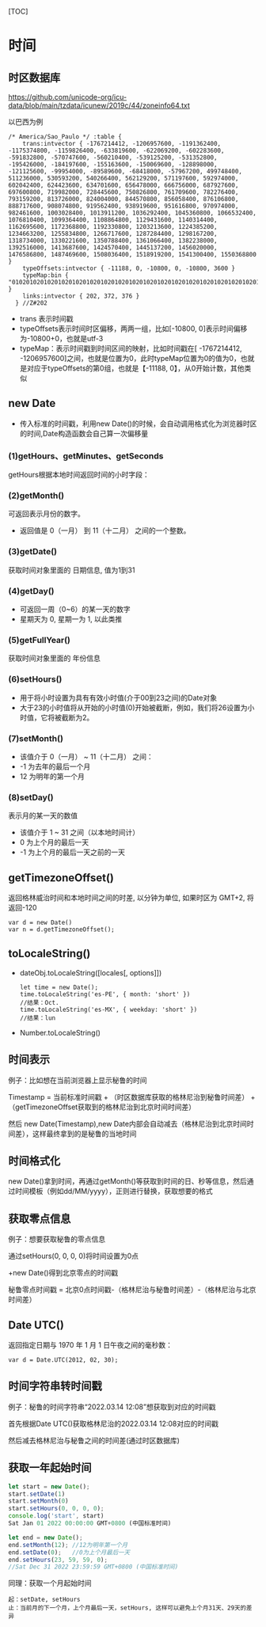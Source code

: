 [TOC]

# 时间

## 时区数据库

https://github.com/unicode-org/icu-data/blob/main/tzdata/icunew/2019c/44/zoneinfo64.txt

以巴西为例

```
/* America/Sao_Paulo */ :table {
    trans:intvector { -1767214412, -1206957600, -1191362400, -1175374800, -1159826400, -633819600, -622069200, -602283600, -591832800, -570747600, -560210400, -539125200, -531352800, -195426000, -184197600, -155163600, -150069600, -128898000, -121125600, -99954000, -89589600, -68418000, -57967200, 499748400, 511236000, 530593200, 540266400, 562129200, 571197600, 592974000, 602042400, 624423600, 634701600, 656478000, 666756000, 687927600, 697600800, 719982000, 728445600, 750826800, 761709600, 782276400, 793159200, 813726000, 824004000, 844570800, 856058400, 876106800, 888717600, 908074800, 919562400, 938919600, 951616800, 970974000, 982461600, 1003028400, 1013911200, 1036292400, 1045360800, 1066532400, 1076810400, 1099364400, 1108864800, 1129431600, 1140314400, 1162695600, 1172368800, 1192330800, 1203213600, 1224385200, 1234663200, 1255834800, 1266717600, 1287284400, 1298167200, 1318734000, 1330221600, 1350788400, 1361066400, 1382238000, 1392516000, 1413687600, 1424570400, 1445137200, 1456020000, 1476586800, 1487469600, 1508036400, 1518919200, 1541300400, 1550368800 }
    typeOffsets:intvector { -11188, 0, -10800, 0, -10800, 3600 }
    typeMap:bin { "01020102010201020102010201020102010201020102010201020102010201020102010201020102010201020102010201020102010201020102010201020102010201020102010201020102010201020102010201020102010201" }
    links:intvector { 202, 372, 376 }
  } //Z#202
```

+ trans 表示时间戳
+ typeOffsets表示时间时区偏移，两两一组，比如[-10800, 0]表示时间偏移为-10800+0，也就是utf-3
+  typeMap：表示时间戳到时间区间的映射，比如时间戳在[ -1767214412, -1206957600]之间，也就是位置为0，此时typeMap位置为0的值为0，也就是对应于typeOffsets的第0组，也就是【-11188, 0】，从0开始计数，其他类似

## new Date

+ 传入标准的时间戳，利用new Date()的时候，会自动调用格式化为浏览器时区的时间,Date构造函数会自己算一次偏移量

### (1)getHours、getMinutes、getSeconds

getHours根据本地时间返回时间的小时字段：

### (2)getMonth()

可返回表示月份的数字。

+ 返回值是 0（一月） 到 11（十二月） 之间的一个整数。

### (3)getDate()

获取时间对象里面的 日期信息, 值为1到31

### (4)getDay()

+ 可返回一周（0~6）的某一天的数字
+ 星期天为 0, 星期一为 1, 以此类推

### (5)getFullYear()

获取时间对象里面的 年份信息

### (6)setHours()

+ 用于将小时设置为具有有效小时值(介于00到23之间)的Date对象
+ 大于23的小时值将从开始的小时值(0)开始被截断，例如，我们将26设置为小时值，它将被截断为2。

### (7)setMonth()

+ 该值介于 0（一月） ~ 11（十二月） 之间：
+ -1 为去年的最后一个月
+ 12 为明年的第一个月

### (8)setDay()

表示月的某一天的数值

+ 该值介于 1 ~ 31 之间（以本地时间计）
+ 0 为上个月的最后一天
+ -1 为上个月的最后一天之前的一天



## getTimezoneOffset() 

返回格林威治时间和本地时间之间的时差, 以分钟为单位, 如果时区为 GMT+2, 将返回-120 

```
var d = new Date()
var n = d.getTimezoneOffset();
```

## toLocaleString()

+ dateObj.toLocaleString([locales[, options]])

  ```
  let time = new Date();
  time.toLocaleString('es-PE', { month: 'short' })
  //结果：Oct.
  time.toLocaleString('es-MX', { weekday: 'short' })
  //结果：lun
  ```

+ Number.toLocaleString()

## 时间表示

例子：比如想在当前浏览器上显示秘鲁的时间

Timestamp = 当前标准时间戳 + （时区数据库获取的格林尼治到秘鲁时间差） +  （getTimezoneOffset获取到的格林尼治到北京时间时间差）

然后 new Date(Timestamp),new Date内部会自动减去（格林尼治到北京时间时间差），这样最终拿到的是秘鲁的当地时间

## 时间格式化

new Date()拿到时间，再通过getMonth()等获取到时间的日、秒等信息，然后通过时间模板（例如dd/MM/yyyy），正则进行替换，获取想要的格式

## 获取零点信息

例子：想要获取秘鲁的零点信息

通过setHours(0, 0, 0, 0)将时间设置为0点

+new Date()得到北京零点的时间戳

秘鲁零点时间戳 = 北京0点时间戳-（格林尼治与秘鲁时间差）-（格林尼治与北京时间差）

## Date UTC()

返回指定日期与 1970 年 1 月 1 日午夜之间的毫秒数：

```
var d = Date.UTC(2012, 02, 30);
```

## 时间字符串转时间戳

例子：秘鲁的时间字符串“2022.03.14 12:08”想获取到对应的时间戳

首先根据Date UTC()获取格林尼治的2022.03.14 12:08对应的时间戳

然后减去格林尼治与秘鲁之间的时间差(通过时区数据库)

## 获取一年起始时间

```js
let start = new Date();
start.setDate(1)
start.setMonth(0)
start.setHours(0, 0, 0, 0);
console.log('start', start)
Sat Jan 01 2022 00:00:00 GMT+0800 (中国标准时间)
```

```js
let end = new Date();
end.setMonth(12); //12为明年第一个月
end.setDate(0);   //0为上个月最后一天
end.setHours(23, 59, 59, 0);
//Sat Dec 31 2022 23:59:59 GMT+0800 (中国标准时间)
```

同理：获取一个月起始时间

```
起：setDate, setHours
止：当前月的下一个月，上个月最后一天，setHours, 这样可以避免上个月31天、29天的差异
```

